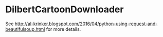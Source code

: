 # DilbertCartoonDownloader

See http://al-krinker.blogspot.com/2016/04/python-using-request-and-beautifulsoup.html for more details.
